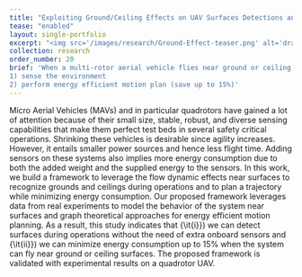 ```yaml
---
title: "Exploiting Ground/Ceiling Effects on UAV Surfaces Detections and Motion Planning"
tease: "enabled"
layout: single-portfolio
excerpt: "<img src='/images/research/Ground-Effect-teaser.png' alt='drawing' width='800px' /> "
collection: research
order_number: 20
brief: 'When a multi-rotor aerial vehicle flies near ground or ceiling, it experiences an increase in lift (a.k.a. ground/ceiling effect). We propose a novel approach that leverages the flow dynamics near surfaces to 
1) sense the environment 
2) perform energy efficient motion plan (save up to 15%)'
---
```



Micro Aerial Vehicles (MAVs) and in particular quadrotors have gained a lot of attention because of their small size, stable, robust, and diverse sensing capabilities that make them perfect test beds in several safety critical operations. Shrinking these vehicles is desirable since agility increases. However, it entails smaller power sources and hence less flight time. Adding sensors on these systems also implies more energy consumption due to both the added weight and the supplied energy to the sensors. In this work, we build a framework to leverage the flow dynamic effects near surfaces to recognize grounds and ceilings during operations and to plan a trajectory while minimizing energy consumption. Our proposed framework leverages data from real experiments to model the behavior of the system near surfaces and graph theoretical approaches for energy efficient motion planning. As a result, this study indicates that {\it{i}}) we can detect surfaces during operations without the need of extra onboard sensors and {\it{ii}}) we can minimize energy consumption up to 15\% when the system can fly near ground or ceiling surfaces. The proposed framework is validated with experimental results on a quadrotor UAV.
